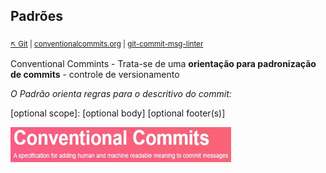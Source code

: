 ## Padrões

<sub>[:arrow_upper_left: Git](readme.md) \| [conventionalcommits.org](https://www.conventionalcommits.org/en/v1.0.0/) | [git-commit-msg-linter](../../npm/padraocommit/git-commit-msg-linter/readme.md)<sub>



Conventional Commints - Trata-se de uma **orientação para padronização de commits** - controle de versionamento

*O Padrão orienta regras para o descritivo do commit:*

<type>[optional scope]: <description>
[optional body]
[optional footer(s)]

<img src="../../imgs/conventionalcommits.JPG" width="353" height="56"/>
